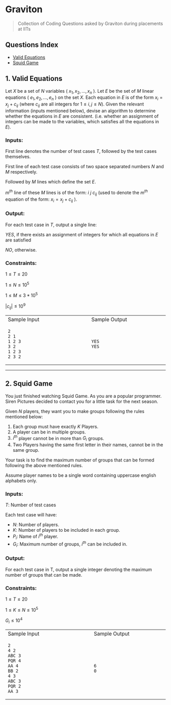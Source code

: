 # Graviton
> Collection of Coding Questions asked by Graviton during placements at IITs

## Questions Index

* [Valid Equations](#1-valid-equations)
* [Squid Game](#2-squid-game)

## 1. Valid Equations

Let $X$ be a set of $N$ variables ( $x_1, x_2,..., x_n$ ). Let $E$ be the set of $M$ linear equations ( $e_1, e_2,..., e_n$ ) on the set $X$. Each equation in $E$ is of the form $x_i = x_j + c_{ij}$ (where $c_{ij}$ are all integers for $1 \leq i, j \leq N$). Given the relevant information (inputs mentioned below), devise an algorithm to determine whether the equations in $E$ are consistent. (i.e. whether an assignment of integers can be made to the variables, which satisfies all the equations in $E$).

### Inputs:

First line denotes the number of test cases $T$, followed by the test cases themselves.

First line of each test case consists of two space separated numbers $N$ and $M$ respectively.

Followed by $M$ lines which define the set $E$.

$m^{th}$ line of these $M$ lines is of the form: $i$ $j$ $c_{ij}$ (used to denote the $m^{th}$ equation of the form: $x_i = x_j + c_{ij}$ ).

### Output:

For each test case in $T$, output a single line:

$YES$, if there exists an assignment of integers for which all equations in $E$ are satisfied

$NO$, otherwise.

### Constraints:

$1 \leq T \leq 20$

$1 \leq N \leq 10^5$

$1 \leq M \leq 3 * 10^5$

$|c_{ij}| \leq 10^9$

<table width="600px">
<tr>
<td> Sample Input </td>
<td> Sample Output </td>
</tr>
<tr>
<td>

```shell
2                                 
2 1
1 2 3
3 2
1 2 3
2 3 2
```

</td>
<td>

```shell
YES                            
YES
```

</td>
</tr>
</table>

---

## 2. Squid Game

You just finished watching Squid Game. As you are a popular programmer. Siren Pictures decided to contact you for a little task for the next season.

Given $N$ players, they want you to make groups following the rules mentioned below:

  1. Each group must have exactly $K$ Players.
  2. A player can be in multiple groups.
  3. $i^{th}$ player cannot be in more than $G_i$ groups.
  4. Two Players having the same first letter in their names, cannot be in the same group.
  
Your task is to find the maximum number of groups that can be formed following the above mentioned rules.

Assume player names to be a single word containing uppercase english alphabets only.

### Inputs:

$T$: Number of test cases

Each test case will have:

  * $N$: Number of players.
  * $K$: Number of players to be included in each group.
  * $P_i$: Name of $i^{th}$ player.
  * $G_i$: Maximum number of groups, $i^{th}$ can be included in.

### Output:

For each test case in T, output a single integer denoting the maximum number of groups that can be made.

### Constraints:

$1 \leq T \leq 20$

$1 \leq K \leq N \leq 10^5$

$G_i \leq 10^4$

<table>
<tr>
<td> Sample Input </td>
<td> Sample Output </td>
</tr>
<tr>
<td>

```shell
2                                 
4 2
ABC 3
PQR 4
AA 4
BB 2
4 3
ABC 3
PQR 2
AA 3
```

</td>
<td>

```shell
6                            
0
```

</td>
</tr>
</table>

